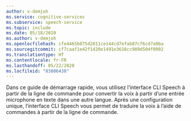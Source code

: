 ```yaml
---
author: v-demjoh
ms.service: cognitive-services
ms.subservice: speech-service
ms.topic: include
ms.date: 05/18/2020
ms.author: v-demjoh
ms.openlocfilehash: cfe4465b075d2811ce144cd7efab87cf6cd7a9ba
ms.sourcegitcommit: cf7caaf1e42f1420e1491e3616cc989d504f0902
ms.translationtype: HT
ms.contentlocale: fr-FR
ms.lasthandoff: 05/22/2020
ms.locfileid: "83806438"
---
```

Dans ce guide de démarrage rapide, vous utilisez l’interface CLI Speech à partir de la ligne de commande pour convertir la voix à partir d’une entrée microphone en texte dans une autre langue.
Après une configuration unique, l’interface CLI Speech vous permet de traduire la voix à l’aide de commandes à partir de la ligne de commande.

